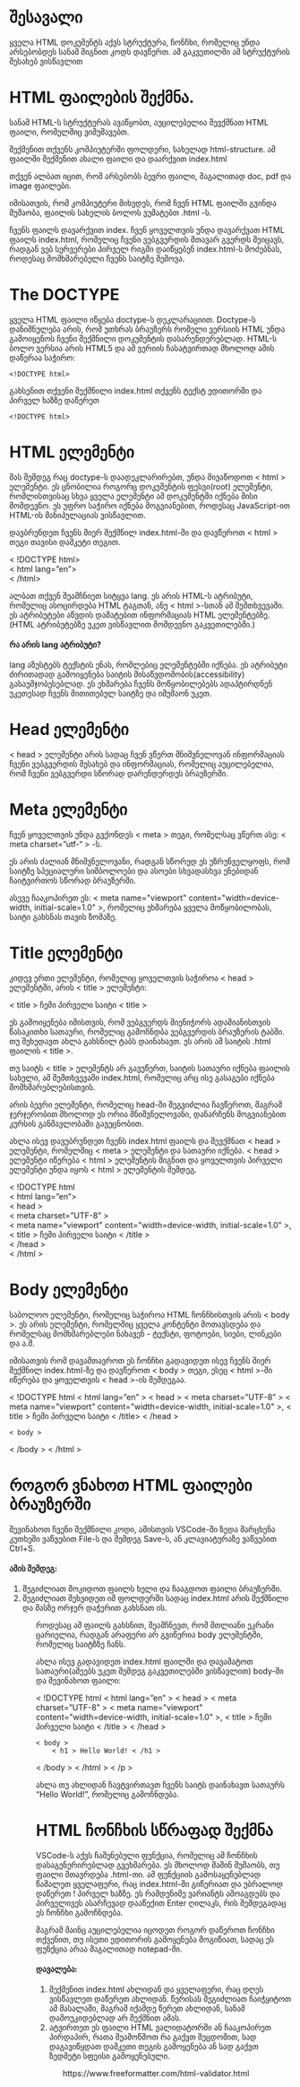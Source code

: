 <h1>შესავალი </h1>
<p>ყველა HTML დოკუმენტს აქვს სტრუქტურა, ჩონჩხი, რომელიც უნდა არსებობდეს სანამ შიგნით კოდს დავწერთ. ამ გაკვეთილში ამ სტრუქტურის შესახებ ვისწავლით</p>
<h1>HTML ფაილების შექმნა.</h1>
<p>სანამ HTML-ს სტრუქტურას ავაწყობთ, აუცილებელია შევქმნათ HTML ფაილი, რომელშიც ვიმუშავებთ. </p>
<p>შექმენით თქვენს კომპიუტერში ფოლდერი, სახელად html-structure. ამ ფაილში შექმენით ახალი ფაილი და დაარქვით index.html </p>
<p>თქვენ ალბათ იცით, რომ არსებობს ბევრი ფაილი, მაგალითად doc, pdf და image ფაილები.</p>
<p>იმისათვის, რომ კომპიუტერი მიხვდეს, რომ ჩვენ HTML ფაილში გვინდა მუშაობა, ფაილის სახელის ბოლოს ვუმატებთ .html -ს.</p>
<p>ჩვენს ფაილს დავარქვით index. ჩვენ ყოველთვის უნდა დავარქვათ HTML ფაილს index.html, რომელიც ჩვენი ვებგვერდის მთავარ გვერდს შეიცავს, რადგან ვებ სერვერები პირველ რიგში დაიწყებენ index.html-ს მოძებნას, როდესაც მომხმარებელი ჩვენს საიტზე შემოვა.</p>
<h1>The DOCTYPE</h1>
<p>ყველა HTML ფაილი იწყება doctype-ს დეკლარაციით. Doctype-ს დანიშნულება არის, რომ უთხრას ბრაუზერს რომელი ვერსიის HTML უნდა გამოიყენოს ჩვენი შექმნილი დოკუმენტის დასარენდერებლად. HTML-ს ბოლო ვერსია არის HTML5 და ამ ვერიის ჩასატვირთად მხოლოდ ამის დაწერაა საჭირო: </p>

```<!DOCTYPE html>```

<p>გახსენით თქვენი შექმნილი index.html თქვენს ტექსტ ედითორში და პირველ ხაზზე დაწერეთ </p>

```<!DOCTYPE html>```

<h1>HTML ელემენტი</h1>
<p>მას შემდეგ რაც doctype-ს დაადეკლარირებთ, უნდა მივაწოდოთ < html > ელემენტი. ეს ცნობილია როგორც დოკუმენტის ფესვი(root) ელემენტი, რომლისთვისაც სხვა ყველა ელემენტი ამ დოკუმენტში იქნება მისი მომდევნო. ეს უფრო საჭირო იქნება მოგვიანებით, როდესაც JavaScript-ით HTML-ის მანიპულაციას ვისწავლით. </p>
<p>დავბრუნდეთ ჩვენს მიერ შექმნილ index.html-ში და დავწეროთ < html > თეგი თავისი დამკეტი თეგით.</p> 
<p>
< !DOCTYPE html> <br />
< html lang=”en”> <br />
< /html> <br />
<p>
<p> ალბათ თქვენ შეამჩნიეთ სიტყვა lang. ეს არის HTML-ს ატრიბუტი, რომელიც ასოცირდება HTML ტაგთან, ანუ < html >-სთან ამ შემთხვევაში. ეს ატრიბუტები აწვდის დამატებით ინფორმაციას HTML ელემენტებზე. (HTML ატრიბუტებზე უკეთ ვისწავლით მომდევნო გაკვეთილებში.) </p>
<h4>რა არის lang ატრიბუტი?</h4>
<p>lang აზუსტებს ტექსტის ენას, რომლებიც ელემენტებში იქნება. ეს ატრიბუტი ძირითადად გამოიყენება საიტის მისაწვდომობის(accessibility) გასაუმჯობესებლად. ეს ეხმარება ჩვენს მოწყობილებებს ადაპტირდნენ უკეთესად ჩვენს მითითებულ საიტზე და იმუშაონ უკეთ.</p>
<h1>Head ელემენტი</h1>
<p>< head > ელემენტი არის სადაც ჩვენ ვწერთ მნიშვნელოვან ინფორმაციას ჩვენი ვებგვერდის შესახებ და ინფორმაციას, რომელიც აუცილებელია, რომ ჩვენი ვებგვერდი სწორად დარენდერდეს ბრაუზერში.</p> 
<h1>Meta ელემენტი</h1>
<p>ჩვენ ყოველთვის უნდა გვქონდეს < meta > თეგი, რომელსაც ვწერთ ასე: < meta charset=”utf-“ > -ს.</p>
<p>ეს არის ძალიან მნიშვნელოვანი, რადგან სწორედ ეს უზრუნველყოფს, რომ საიტზე სპეციალური სიმბოლოები და ასოები სხვადასხვა ენებიდან ჩაიტვირთოს სწორად ბრაუზერში.</p>
<p>ასევე ჩააკოპირეთ ეს: < meta name="viewport" content="width=device-width, initial-scale=1.0" >, რომელიც ეხმარება ყველა მოწყობილობას, საიტი გახსნას თავის ზომაზე.</p>
<h1>Title ელემენტი</h1>
<p>კიდევ ერთი ელემენტი, რომელიც ყოველთვის საჭიროა < head > ელემენტში, არის < title > ელემენტი:</p>
<p>< title > ჩემი პირველი საიტი < title ></p>
<p>ეს გამოიყენება იმისთვის, რომ ვებგვერდს მიენიჭორს ადამიანისთვის წასაკითხი სათაური, რომელიც გამოჩნდბა ვებგვერდის ბრაუზერის ტაბში.
თუ შეხედავთ ახლა გახსნილ ტაბს დაინახავთ. ეს არის ამ საიტის .html ფაილის < title >.</p>
<p>თუ საიტს  < title > ელემენტს არ გავუწერთ, საიტის სათაური იქნება ფაილის სახელი, ამ შემთხვევაში index.html, რომელიც არც ისე გასაგები იქნება მომხმარებლებისთვის.</p>
<p>არის ბევრი ელემენტი, რომელიც head-ში შეგვიძლია ჩავწეროთ, მაგრამ ჯერჯერობით მხოლოდ ეს ორია მნიშვნელოვანი, დანარჩენს მოგვიანებით კურსის განმავლობაში გავეცნობით.</p>
<p>ახლა ისევ დავუბრუნდეთ ჩვენს index.html ფაილს და შევქმნათ < head > ელემენტი, რომელშიც < meta > ელემენტი და სათაური იქნება. < head > ელემენტი იწერება < html > ელემენტის შიგნით და ყოველთვის პირველი ელემენტი უნდა იყოს < html > ელემენტის შემდეგ. </p>
<p>
<p>
< !DOCTYPE html <br />
< html lang=”en”><br />
	< head ><br />
		< meta charset=”UTF-8” ><br />
< meta name="viewport" content="width=device-width, initial-scale=1.0" >,<br />
		< title > ჩემი პირველი საიტი < /title ><br />
	< /head ><br />
< /html ><br />
</p>
<h1>Body ელემენტი</h1>
<p>საბოლოო ელემენტი, რომელიც საჭიროა HTML ჩონჩხისთვის არის < body >. ეს არის ელემენტი, რომელშიც ყველა კონტენტი მოთავსდება და რომელსაც მომხმარებლები ნახავენ - ტექსტი, ფოტოები, სიები, ლინკები და ა.შ. </p>
<p>იმისათვის რომ დავამთავროთ ეს ჩონჩხი გადავიდეთ ისევ ჩვენს მიერ შექმნილ index.html-ზე და დავწეროთ < body > თეგი, ესეც < html >-ში იწერება და ყოველთვის < head >-ის შემდეგაა. </p>
<p>
 < !DOCTYPE html
< html lang=”en” >
	< head >
		< meta charset=”UTF-8” >
< meta name="viewport" content="width=device-width, initial-scale=1.0" >,
		< title > ჩემი პირველი საიტი < /title>
	< /head >

	< body >
< /body >
< /html >
</p>

<h1>როგორ ვნახოთ HTML ფაილები ბრაუზერში</h1>
<p>შევინახოთ ჩვენი შექმნილი კოდი, ამისთვის VSCode-ში ზედა მარცხენა კუთხეში ვაწვებით File-ს და შემდეგ Save-ს, ან კლავიატურაზე ვაწვებით Ctrl+S.</p>
<h4>ამის შემდეგ: </h4>
<ol>
    <li>შეგიძლიათ მოკიდოთ ფაილს ხელი და ჩააგდოთ ფაილი ბრაუზერში.</li>
    <li>შეგიძლიათ შეხვიდეთ იმ ფოლდერში სადაც index.html არის შექმნილი და მასზე ორჯერ დაჭერით გახსნათ ის.</li>
<ol>
<p>როდესაც ამ ფაილს გახსნით, შეამჩნევთ, რომ მთლიანი ეკრანი ცარიელია, რადგან არაფერი არ გვიწერია body ელემენტში, რომელიც საიტზზე ჩანს.</p>
<p>ახლა ისევ გადავიდეთ index.html ფაილში და დავამატოთ სათაური(ამეებს უკეთ შემდეგ გაკვეთილებში ვისწავლით) body-ში და შევინახოთ ფაილი:</p>
<p>
< !DOCTYPE html
< html lang=”en” >
	< head >
		< meta charset=”UTF-8” >
< meta name="viewport" content="width=device-width, initial-scale=1.0" >,
		< title > ჩემი პირველი საიტი < /title >
	< /head >

	< body >
		< h1 > Hello World! < /h1 >
< /body >
< /html >
< /p >

<p>ახლა თუ ახლიდან ჩავტვირთავთ ჩვენს საიტს დაინახავთ სათაურს “Hello World!”, რომელიც გამოჩნდება.</p>
<h1>HTML ჩონჩხის სწრაფად შექმნა</h1>
<p>VSCode-ს აქვს ჩაშენებული ფუნქცია, რომელიც ამ ჩონჩხის დასაგენერირებლად გვეხმარება. ეს მხოლოდ მაშინ მუშაობს, თუ ფაილი მთავრდება .html-თი. ამ ფუნქციის გამოსაყენებლად წაშალეთ ყველაფერი, რაც index.html-ში გიწერიათ და უბრალოდ დაწერეთ ! პირველ ხაზზე. ეს რამდენიმე ვარიანტს ამოაგდებს და პირველივეს ასარჩევად დააწექით Enter ღილაკს, რის შემდეგადაც ეს ჩონჩხი გამოჩნდება. </p>
<p>მაგრამ მაინც აუცილებელია იცოდეთ როგორ დაწეროთ ჩონჩხი თქვენით, თუ ისეთი ედითორის გამოყენება მოგიწიათ, სადაც ეს ფუნქცია არაა მაგალითად notepad-ში.</p>

<h4>დავალება:</h4>
<ol>
<li>შექმენით index.html ახლიდან და ყველაფერი, რაც დღეს ვისწავლეთ დაწერეთ ახლიდან. წერისას შეგიძლიათ ჩაიჭყიტოთ ამ მასალაში, მაგრამ იქამდე წერეთ ახლიდან, სანამ დამოუკიდებლად არ შექმნით ამას.</li>
<li>ატვირთეთ ეს ფაილი HTML ვალიდატორში ან ჩააკოპირეთ პირდაპირ, რათა შეამოწმოთ რა გაქვთ შეცდომით, სად დაგავიწყდათ დამკეთი თეგის გამოყენება ან სად გაქვთ ზედმეტი სფეისი გამოყენებული.</li>
<ol>
 https://www.freeformatter.com/html-validator.html


